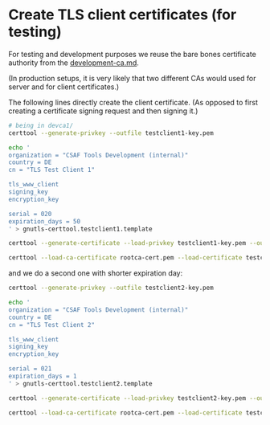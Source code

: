 # Create TLS client certificates (for testing)

For testing and development purposes we reuse
the bare bones certificate authority from the
[development-ca.md](development-ca.md).

(In production setups, it is very likely that two different CAs
would used for server and for client certificates.)

The following lines directly create the client certificate.
(As opposed to first creating a certificate signing request and
then signing it.)

```bash
# being in devca1/
certtool --generate-privkey --outfile testclient1-key.pem

echo '
organization = "CSAF Tools Development (internal)"
country = DE
cn = "TLS Test Client 1"

tls_www_client
signing_key
encryption_key

serial = 020
expiration_days = 50
' > gnutls-certtool.testclient1.template

certtool --generate-certificate --load-privkey testclient1-key.pem --outfile testclient1.crt --load-ca-certificate rootca-cert.pem --load-ca-privkey rootca-key.pem --template gnutls-certtool.testclient1.template

certtool --load-ca-certificate rootca-cert.pem --load-certificate testclient1.crt --load-privkey testclient1-key.pem --to-p12 --p12-name "Test Client 1" --null-password --outder --outfile testclient1.p12
```

and we do a second one with shorter expiration day:

```bash
certtool --generate-privkey --outfile testclient2-key.pem

echo '
organization = "CSAF Tools Development (internal)"
country = DE
cn = "TLS Test Client 2"

tls_www_client
signing_key
encryption_key

serial = 021
expiration_days = 1
' > gnutls-certtool.testclient2.template

certtool --generate-certificate --load-privkey testclient2-key.pem --outfile testclient2.crt --load-ca-certificate rootca-cert.pem --load-ca-privkey rootca-key.pem --template gnutls-certtool.testclient2.template

certtool --load-ca-certificate rootca-cert.pem --load-certificate testclient2.crt --load-privkey testclient2-key.pem --to-p12 --p12-name "Test Client 2" --null-password --outder --outfile testclient2.p12
```

